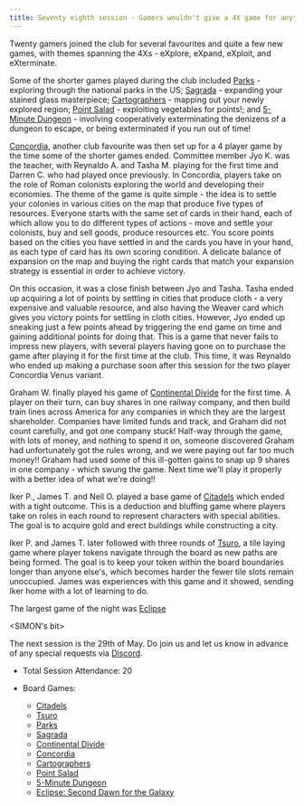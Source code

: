 ```yaml
---
title: Seventy eighth session - Gamers wouldn't give a 4X game for anything else
---
```


Twenty gamers joined the club for several favourites and quite a few new games, with themes spanning the 4Xs - eXplore, eXpand, eXploit, and eXterminate.

Some of the shorter games played during the club included [Parks][Par] - exploring through the national parks in the US; [Sagrada][Sag] - expanding your stained glass masterpiece; [Cartographers][Cart] - mapping out your newly explored region; [Point Salad][PS] - exploiting vegetables for points!; and [5-Minute Dungeon][Five] - involving cooperatively exterminating the denizens of a dungeon to escape, or being exterminated if you run out of time!

[Concordia][Con], another club favourite was then set up for a 4 player game by the time some of the shorter games ended.  Committee member Jyo K. was the teacher, with Reynaldo A. and Tasha M. playing for the first time and Darren C. who had played once previously.  In Concordia, players take on the role of Roman colonists exploring the world and developing their economies. The theme of the game is quite simple - the idea is to settle your colonies in various cities on the map that produce five types of resources. Everyone starts with the same set of cards in their hand, each of which allow you to do different types of actions - move and settle your colonists, buy and sell goods, produce resources etc. You score points based on the cities you have settled in and the cards you have in your hand, as each type of card has its own scoring condition. A delicate balance of expansion on the map and buying the right cards that match your expansion strategy is essential in order to achieve victory.

On this occasion, it was a close finish between Jyo and Tasha. Tasha ended up acquiring a lot of points by settling in cities that produce cloth - a very expensive and valuable resource, and also having the Weaver card which gives you victory points for settling in cloth cities. However, Jyo ended up sneaking just a few points ahead by triggering the end game on time and gaining additional points for doing that. This is a game that never fails to impress new players, with several players having gone on to purchase the game after playing it for the first time at the club. This time, it was Reynaldo who ended up making a purchase soon after this session for the two player Concordia Venus variant.

Graham W. finally played his game of [Continental Divide][CD] for the first time. A player on their turn, can buy shares in one railway company, and then build train lines across America for any companies in which they are the largest shareholder. Companies have limited funds and track, and Graham did not count carefully, and got one company stuck! Half-way through the game, with lots of money, and nothing to spend it on, someone discovered Graham had unfortunately got the rules wrong, and we were paying out far too much money!! Graham had used some of this ill-gotten gains to snap up 9 shares in one company - which swung the game. Next time we'll play it properly with a better idea of what we're doing!!

Iker P., James T. and Neil O. played a base game of [Citadels][Cit] which ended with a tight outcome. This is a deduction and bluffing game where players take on roles in each round to represent characters with special abilities. The goal is to acquire gold and erect buildings while constructing a city. 

Iker P. and James T. later followed with three rounds of [Tsuro][Tsu], a tile laying game where player tokens navigate through the board as new paths are being formed. The goal is to keep your token within the board boundaries longer than anyone else's, which becomes harder the fewer tile slots remain unoccupied. James was experiences with this game and it showed, sending Iker home with a lot of learning to do.

The largest game of the night was [Eclipse][Ecl]

<SIMON's bit>

The next session is the 29th of May. Do join us and let us know in advance of any special requests via [Discord][Contact]. 

* Total Session Attendance: 20
* Board Games:

	 * [Citadels][Cit]
	 * [Tsuro][Tsu]
	 * [Parks][Par]
	 * [Sagrada][Sag]
	 * [Continental Divide][CD]
	 * [Concordia][Con]
	 * [Cartographers][Cart]
	 * [Point Salad][PS]
	 * [5-Minute Dungeon][Five]
     * [Eclipse: Second Dawn for the Galaxy][Ecl]

	
[Cit]: {{site.data.BoardGameLinks.Citadels.Link}}
[Tsu]: {{site.data.BoardGameLinks.Tsuro.Link}}
[Par]: {{site.data.BoardGameLinks.Parks.Link}}
[Sag]: {{site.data.BoardGameLinks.Sagrada.Link}}
[CD]: {{site.data.BoardGameLinks.ContinentalDivide.Link}}
[Con]: {{site.data.BoardGameLinks.Concordia.Link}}
[Cart]: {{site.data.BoardGameLinks.Cartographers.Link}}
[PS]: {{site.data.BoardGameLinks.PointSalad.Link}}
[Five]: {{site.data.BoardGameLinks.FiveMinuteDungeon.Link}}
[Ecl]: {{site.data.BoardGameLinks.EclipseSecondDawnForTheGalaxy.Link}}

[Contact]: /Contact.html
